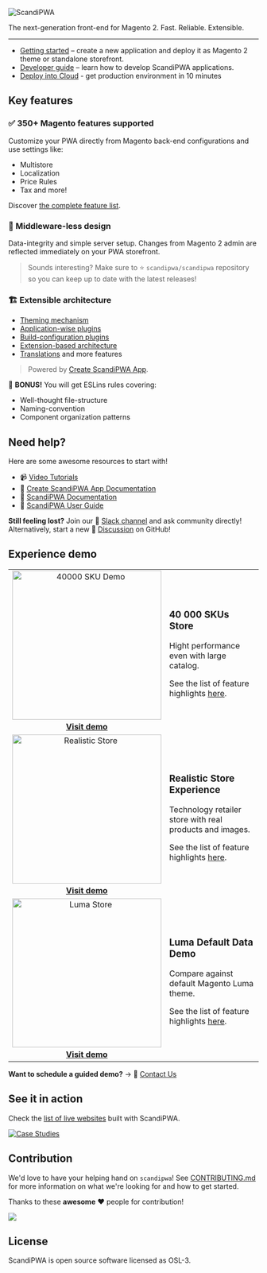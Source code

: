 ![ScandiPWA](https://user-images.githubusercontent.com/29531824/104035590-fc25fb00-51da-11eb-9171-d5f2e9211753.png)

The next-generation front-end for Magento 2. Fast. Reliable. Extensible.

---

- [Getting started](https://docs.scandipwa.com/) – create a new application and deploy it as Magento 2 theme or standalone storefront.
- [Developer guide](https://docs.scandipwa.com/getting-started/where-to-start) – learn how to develop ScandiPWA applications.
- [Deploy into Cloud](https://readymage.com/) - get production environment in 10 minutes

## Key features

### :white_check_mark: 350+ Magento features supported 

Customize your PWA directly from Magento  back-end configurations and use settings like:

- Multistore
- Localization
- Price Rules
- Tax and more!

Discover [the complete feature list](https://manual.scandipwa.com/).

### :vertical_traffic_light: Middleware-less design

Data-integrity and simple server setup. Changes from Magento 2 admin are reflected immediately on your PWA storefront.

> Sounds interesting? Make sure to
:star: `scandipwa/scandipwa` repository so you can keep up to date with the latest releases!

### :building_construction: Extensible architecture 

- [Theming mechanism](https://docs.create-scandipwa-app.com/themes/extensions-and-themes) 
- [Application-wise plugins](https://docs.create-scandipwa-app.com/extensions/application-plugins)
- [Build-configuration plugins](https://docs.create-scandipwa-app.com/extensions/build-configuration-plugins)
- [Extension-based architecture](https://docs.create-scandipwa-app.com/extensions/extensions)
- [Translations](https://docs.create-scandipwa-app.com/building-your-app/internationalization) and more features 

> Powered by [Create ScandiPWA App](https://github.com/scandipwa/create-scandipwa-app).

:gift: **BONUS!** You will get ESLins rules covering:

- Well-thought file-structure
- Naming-convention
- Component organization patterns

## Need help?

Here are some awesome resources to start with!

- :video_camera: [Video Tutorials](https://www.youtube.com/channel/UCvnxo7rh5NRwvMHtJga9fww/videos)
- :blue_book: [Create ScandiPWA App Documentation](https://docs.create-scandipwa-app.com/https://docs.scandipwa.com/)
- :orange_book: [ScandiPWA Documentation](https://docs.scandipwa.com/)
- :green_book: [ScandiPWA User Guide](https://manual.scandipwa.com/)

**Still feeling lost?** Join our :busts_in_silhouette: [Slack channel](https://join.slack.com/t/scandipwa/shared_invite/enQtNzE2Mjg1Nzg3MTg5LTQwM2E2NmQ0NmQ2MzliMjVjYjQ1MTFiYWU5ODAyYTYyMGQzNWM3MDhkYzkyZGMxYTJlZWI1N2ExY2Q1MDMwMTk) and ask community directly! Alternatively, start a new :speech_balloon: [Discussion](https://github.com/scandipwa/scandipwa/discussions) on GitHub!

## Experience demo

<table>
  <tbody>
    <tr>
      <td align="center" valign="middle">
        <a href="https://demo.scandipwa.com">
          <img
            src="https://user-images.githubusercontent.com/52198221/102813236-23a25880-43d1-11eb-802d-047bce753f72.png"
            alt="40000 SKU Demo" width="300px"/>
        </a>
        <a href="https://demo.scandipwa.com"><br><strong>Visit demo</strong></a><br>
      </td>
      <td align="left" valign="center">
        <h3>40 000 SKUs Store</h3>
        <p>Hight performance even with large catalog.</p>
        <p>See the list of feature highlights <a href="https://scandipwa.com/demo">here</a>.</p>
      </td>
    </tr>
    <tr>
      <td align="center" valign="middle">
        <a href="https://tech-demo.scandipwa.com">
          <img
            src="https://user-images.githubusercontent.com/52198221/102813239-256c1c00-43d1-11eb-99f3-df6c39f69740.png"
            alt="Realistic Store" width="300px" />
        </a>
         <a href="https://tech-demo.scandipwa.com"><br><strong>Visit demo</strong></a><br>
      </td>
      <td align="left" valign="center">
        <h3>Realistic Store Experience</h3><p>Technology retailer store with
        real products and images.</p><p> See the list of feature highlights <a href="https://scandipwa.com/demo">here</a>.</p>
      </td>
    </tr>
     <tr>
      <td align="center" valign="middle">
        <a href="https://luma-demo.scandipwa.com">
          <img
            src="https://user-images.githubusercontent.com/52198221/102813232-22712b80-43d1-11eb-8681-54fe180b6349.png"
            alt="Luma Store" width="300px" />
        </a>
         <a href="https://luma-demo.scandipwa.com"><br><strong>Visit demo</strong></a><br>
      </td>
      <td align="left" valign="center">
        <h3>Luma Default Data Demo</h3><p>Compare against default
        Magento Luma theme.</p><p> See the list of feature highlights <a href="https://scandipwa.com/demo">here</a>.</p>
      </td>
    </tr>
  </tbody>
</table>

**Want to schedule a guided demo?** &rarr; :email: [Contact Us](https://scandipwa.com/contact-us)

## See it in action

Check the [list of live websites](https://scandipwa.com/case-studies.html) built with ScandiPWA.

[![Case Studies](https://user-images.githubusercontent.com/52198221/103226455-d70ccf00-4934-11eb-9753-ad1b0000733c.png)](https://scandipwa.com/case-studies.html)

## Contribution

We'd love to have your helping hand on `scandipwa`! See [CONTRIBUTING.md](./CONTRIBUTING.md) for more information on what we're looking for and how to get started.

Thanks to these **awesome** :heart: people for contribution!

<a href="https://github.com/scandipwa/scandipwa/graphs/contributors">
<img src="https://contributors-img.web.app/image?repo=scandipwa/scandipwa" />
</a>

## License

ScandiPWA is open source software licensed as OSL-3.
